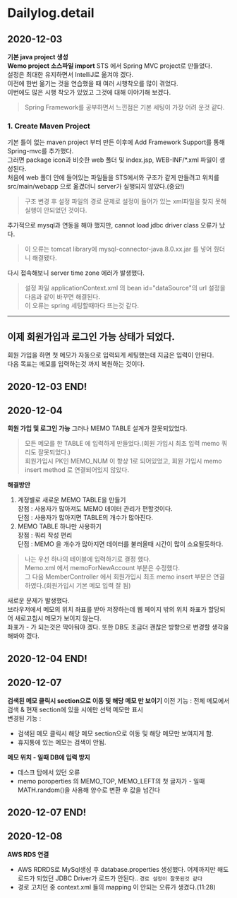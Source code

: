 # Dailylog.detail

## 2020-12-03
**기본 java project 생성**<br>
**Wemo project 소스파일 import**
STS 에서 Spring MVC project로 만들었다.<br>
설정은 최대한 유지하면서 IntelliJ로 옮겨야 겠다.<br>
이전에 한번 옮기는 것을 연습했을 때 여러 시행착오를 많이 겪었다.<br>
이번에도 많은 시행 착오가 있었고 그것에 대해 이야기해 보겠다.<br>
> Spring Framework를 공부하면서 느낀점은 기본 세팅이 가장 어려 운것 같다.

### 1. Create Maven Project
 기본 틀이 없는 maven project 부터 만든 이후에 Add Framework Support를 통해 Spring-mvc를 추가했다.<br>
 그러면 package icon과 비슷한 web 폴더 및 index.jsp, WEB-INF/*.xml 파일이 생성된다.<br>
 처음에 web 폴더 안에 들어있는 파일들을 STS에서와 구조가 같게 만들려고 위치를 src/main/webapp 으로 옮겼더니 server가 실행되지 않았다.(중요!)<br>
> 구조 변경 후 설정 파일의 경로 문제로 설정이 들어가 있는 xml파일을 찾지 못해 실행이 안되었던 것이다.

 추가적으로 mysql과 연동을 해야 했지만, cannot load jdbc driver class 오류가 났다.
> 이 오류는 tomcat library에 mysql-connector-java.8.0.xx.jar 를 넣어 줬더니 해결됐다.

 다시 접속해보니 server time zone 에러가 발생했다.
> 설정 파일 applicationContext.xml 의 bean id="dataSource"의 url 설정을 다음과 같이 바꾸면 해결된다.
> <property value="jdbc:mysql://127.0.0.1:3306/wemo_data?serverTimezone=Asia/Seoul" name="url"/>
> <br> 이 오류는 spring 세팅할때마다 뜨는것 같다.
---------------

## 이제 회원가입과 로그인 가능 상태가 되었다.
회원 가입을 하면 첫 메모가 자동으로 입력되게 세팅했는데 지금은 입력이 안된다.<br>
다음 목표는 메모를 입력하는것 까지 복원하는 것이다.

2020-12-03 END!
---------------

## 2020-12-04
**회원 가입 및 로그인 가능**
 그러나 MEMO TABLE 설계가 잘못되있었다.
> 모든 메모를 한 TABLE 에 입력하게 만들었다.(회원 가입시 최초 입력 memo 쿼리도 잘못되었다.)<br>
> 회원가입시 PK인 MEMO_NUM 이 항상 1로 되어있었고, 회원 가입시 memo insert method 로 연결되어있지 않았다.
 

 **해결방안**
 1. 계정별로 새로운 MEMO TABLE을 만들기 <br>
 장점 : 사용자가 많아져도 MEMO 데이터 관리가 편할것이다.<br>
 단점 : 사용자가 많아지면 TABLE의 개수가 많아진다.<br>
 2. MEMO TABLE 하나만 사용하기<br>
 장점 : 쿼리 작성 편리<br>
 단점 : MEMO 을 개수가 많아지면 데이터를 불러올때 시간이 많이 소요될듯하다.<br>
> 나는 우선 하나의 테이블에 입력하기로 결정 했다.<br>
> Memo.xml 에서 memoForNewAccount 부분은 수정했다.<br>
> 그 다음 MemberController 에서 회원가입시 최초 memo insert 부분은 연결하였다.(회원가입시 기본 메모 입력 잘 됨)<br>

새로운 문제가 발생했다.<br>
브라우저에서 메모의 위치 좌표를 받아 저장하는데 웹 페이지 밖의 위치 좌표가 할당되어 새로고침시 메모가 보이지 않는다.<br>
좌표가 - 가 되는것은 막아둬야 겠다. 또한 DB도 조금더 괜찮은 방향으로 변경할 생각을 해봐야 겠다.

2020-12-04 END!
-------------

## 2020-12-07
**검색된 메모 클릭시 section으로 이동 및 해당 메모 만 보이기**
이전 기능 : 전체 메모에서 검색 & 현재 section에 있을 시에만 선택 메모만 표시<br>
변경된 기능 : 
 * 검색된 메모 클릭시 해당 메모 section으로 이동 및 해당 메모만 보여지게 함.
 * 휴지통에 있는 메모는 검색이 안됨.

**메모 위치 - 일때 DB에 입력 방지**
 * 데스크 탑에서 있던 오류
 * memo poroperties 의 MEMO_TOP, MEMO_LEFT의 첫 글자가 - 일때 
   MATH.random()을 사용해 양수로 변환 후 값을 넘긴다


2020-12-07 END!
----------------
## 2020-12-08
**AWS RDS 연결**
 * AWS RDRDS로 MySql생성 후 database.properties 생성했다. 어제까지만 해도 로드가 되었던 JDBC Driver가 로드가 안된다..
 `경로 설정이 잘못된것 같다`
 * 경로 고치던 중 context.xml 들의 mapping 이 안되는 오류가 생겼다.(11:28) 

 
